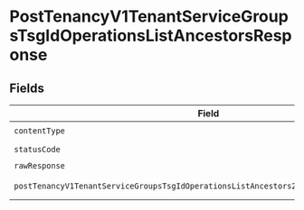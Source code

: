 # PostTenancyV1TenantServiceGroupsTsgIdOperationsListAncestorsResponse


## Fields

| Field                                                                                                                                                                                       | Type                                                                                                                                                                                        | Required                                                                                                                                                                                    | Description                                                                                                                                                                                 |
| ------------------------------------------------------------------------------------------------------------------------------------------------------------------------------------------- | ------------------------------------------------------------------------------------------------------------------------------------------------------------------------------------------- | ------------------------------------------------------------------------------------------------------------------------------------------------------------------------------------------- | ------------------------------------------------------------------------------------------------------------------------------------------------------------------------------------------- |
| `contentType`                                                                                                                                                                               | *string*                                                                                                                                                                                    | :heavy_check_mark:                                                                                                                                                                          | N/A                                                                                                                                                                                         |
| `statusCode`                                                                                                                                                                                | *number*                                                                                                                                                                                    | :heavy_check_mark:                                                                                                                                                                          | N/A                                                                                                                                                                                         |
| `rawResponse`                                                                                                                                                                               | [AxiosResponse>](https://axios-http.com/docs/res_schema)                                                                                                                                    | :heavy_minus_sign:                                                                                                                                                                          | N/A                                                                                                                                                                                         |
| `postTenancyV1TenantServiceGroupsTsgIdOperationsListAncestors200ApplicationJSONObject`                                                                                                      | [PostTenancyV1TenantServiceGroupsTsgIdOperationsListAncestors200ApplicationJSON](../../models/operations/posttenancyv1tenantservicegroupstsgidoperationslistancestors200applicationjson.md) | :heavy_minus_sign:                                                                                                                                                                          | Successful response.                                                                                                                                                                        |